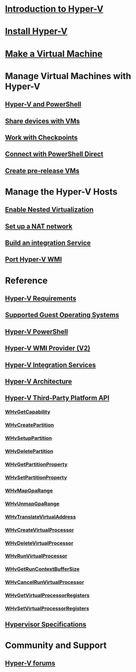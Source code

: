 # [Introduction to Hyper-V](./about/index.md)
# [Install Hyper-V](quick-start/enable-hyper-v.md)
# [Make a Virtual Machine](quick-start/quick-create-virtual-machine.md)
# Manage Virtual Machines with Hyper-V
## [Hyper-V and PowerShell](quick-start/try-hyper-v-powershell.md)
## [Share devices with VMs](user-guide/enhanced-session-mode.md)
## [Work with Checkpoints](user-guide/checkpoints.md)
## [Connect with PowerShell Direct](user-guide/powershell-direct.md)
## [Create pre-release VMs](user-guide/create-pre-release-vm.md)
# Manage the Hyper-V Hosts
## [Enable Nested Virtualization](user-guide/nested-virtualization.md)
## [Set up a NAT network](user-guide/setup-nat-network.md)
## [Build an integration Service](user-guide/make-integration-service.md)
## [Port Hyper-V WMI](user-guide/refactor-wmiv1-to-wmiv2.md)
# Reference
## [Hyper-V Requirements](reference/hyper-v-requirements.md)
## [Supported Guest Operating Systems](about/supported-guest-os.md)
## [Hyper-V PowerShell](https://technet.microsoft.com/library/hh848559.aspx)
## [Hyper-V WMI Provider (V2)](https://msdn.microsoft.com/library/hh850319.aspx)
## [Hyper-V Integration Services](reference/integration-services.md)
## [Hyper-V Architecture](reference/hyper-v-architecture.md)
## [Hyper-V Third-Party Platform API](reference/hyper-v-third-party.md)
### [WHvGetCapability](reference/hyper-v-third-party-funcs/WHvGetCapability.md)
### [WHvCreatePartition](reference/hyper-v-third-party-funcs/WHvCreatePartition.md)
### [WHvSetupPartition](reference/hyper-v-third-party-funcs/WHvSetupPartition.md)
### [WHvDeletePartition](reference/hyper-v-third-party-funcs/WHvDeletePartition.md)
### [WHvGetPartitionProperty](reference/hyper-v-third-party-funcs/WHvGetPartitionProperty.md)
### [WHvSetPartitionProperty](reference/hyper-v-third-party-funcs/WHvSetPartitionProperty.md)
### [WHvMapGpaRange](reference/hyper-v-third-party-funcs/WHvMapGpaRange.md)
### [WHvUnmapGpaRange](reference/hyper-v-third-party-funcs/WHvUnmapGpaRange.md)
### [WHvTranslateVirtualAddress](reference/hyper-v-third-party-funcs/WHvTranslateVirtualAddress.md)
### [WHvCreateVirtualProcessor](reference/hyper-v-third-party-funcs/WHvCreateVirtualProcessor.md)
### [WHvDeleteVirtualProcessor](reference/hyper-v-third-party-funcs/WHvDeleteVirtualProcessor.md)
### [WHvRunVirtualProcessor](reference/hyper-v-third-party-funcs/WHvRunVirtualProcessor.md)
### [WHvGetRunContextBufferSize](reference/hyper-v-third-party-funcs/WHvGetRunContextBufferSize.md)
### [WHvCancelRunVirtualProcessor](reference/hyper-v-third-party-funcs/WHvCancelRunVirtualProcessor.md)
### [WHvGetVirtualProcessorRegisters](reference/hyper-v-third-party-funcs/WHvGetVirtualProcessorRegisters.md)
### [WHvSetVirtualProcessorRegisters](reference/hyper-v-third-party-funcs/WHvSetVirtualProcessorRegisters.md)
## [Hypervisor Specifications](reference/tlfs.md)
# Community and Support
## [Hyper-V forums](https://social.technet.microsoft.com/Forums/windowsserver/en-US/home?forum=winserverhyperv)
